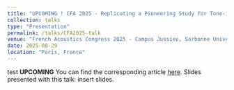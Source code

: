 ```yaml
---
title: "UPCOMING ! CFA 2025 - Replicating a Pioneering Study for Tone-in-Noise Detection"
collection: talks
type: "Presentation"
permalink: /talks/CFA2025-talk
venue: "French Acoustics Congress 2025 - Campus Jussieu, Sorbonne University"
date: 2025-08-29
location: "Paris, France"
---
```


test
**UPCOMING** You can find the corresponding article [here](http://azallb.github.io/files/Ahumada-study_lebagousse_varnet2025.pdf).
Slides presented with this talk: insert slides.
